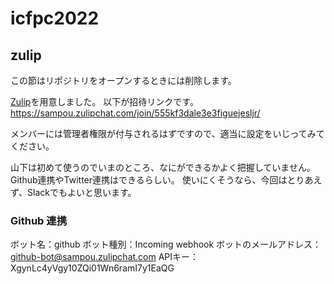 # icfpc2022

## zulip
この節はリポジトリをオープンするときには削除します。

[Zulip](https://sampou.zulipchat.com)を用意しました。
以下が招待リンクです。
https://sampou.zulipchat.com/join/555kf3dale3e3figuejesljr/

メンバーには管理者権限が付与されるはずですので、適当に設定をいじってみてください。

山下は初めて使うのでいまのところ、なにができるかよく把握していません。
Github連携やTwitter連携はできるらしい。
使いにくそうなら、今回はとりあえず、Slackでもよいと思います。

### Github 連携
ボット名：github
ボット種別：Incoming webhook
ボットのメールアドレス：github-bot@sampou.zulipchat.com
APIキー：XgynLc4yVgy10ZQi01Wn6ramI7y1EaQG